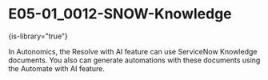 # E05-01_0012-SNOW-Knowledge

{is-library="true"}

<snippet id="E05-01_0012-SNOW-Knowledge_snippet">



In Autonomics, the Resolve with AI feature can use ServiceNow Knowledge documents. You also can generate automations with these documents using the Automate with AI feature.


</snippet>